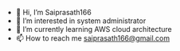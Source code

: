 - 👋 Hi, I’m Saiprasath166
- 👀 I’m interested in system administrator
- 🌱 I’m currently learning AWS cloud architecture
- 📫 How to reach me saiprasath166@gmail.com
<!---
Saiprasath166/Saiprasath166 is a ✨ special ✨ repository because its `README.md` (this file) appears on your GitHub profile.
You can click the Preview link to take a look at your changes.
--->
